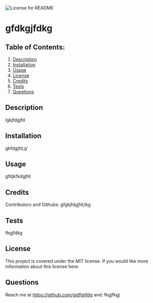 
  ![License for README](https://img.shields.io/badge/license-MIT-green/)
  
  # gfdkgjfdkg

  ## Table of Contents:
  1. [Description](#Description)
  2. [Installation](#Installation)
  3. [Usage](#Usage)
  4. [License](#License)
  5. [Credits](#Credits)
  6. [Tests](#Tests)
  7. [Questions](#Questions)

  ## Description
  lgkjfdgjfd

  ## Installation
  gkfdgjfd;g'

  ## Usage
  gfdjkfkdgjfd

  ## Credits
  Contributors and Githubs:
  gfgkjfdgjfd;lkg

  ## Tests 
  fkgjfdkg

  ## License
  
This project is covered under the MIT license. If you would like more information about this license here: 
  


  ## Questions
  Reach me at https://github.com/gjdfgijfdg
  and: fkgjfkgj

